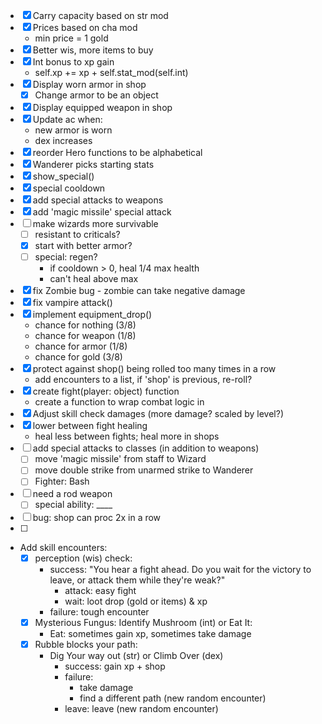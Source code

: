 * [x] Carry capacity based on str mod
* [x] Prices based on cha mod
    * min price = 1 gold
* [x] Better wis, more items to buy
* [x] Int bonus to xp gain
    *  self.xp += xp + self.stat_mod(self.int)
* [x] Display worn armor in shop
    * [x] Change armor to be an object
* [x] Display equipped weapon in shop
* [x] Update ac when:
    * new armor is worn
    * dex increases
* [x] reorder Hero functions to be alphabetical
* [x] Wanderer picks starting stats
* [x] show_special()
* [x] special cooldown
* [x] add special attacks to weapons
* [x] add 'magic missile' special attack
* [ ] make wizards more survivable
    * [ ] resistant to criticals?
    * [x] start with better armor?
    * [ ] special: regen?
        * if cooldown > 0, heal 1/4 max health
        * can't heal above max
* [x] fix Zombie bug - zombie can take negative damage
* [x] fix vampire attack()
* [x] implement equipment_drop()
    * chance for nothing (3/8)
    * chance for weapon (1/8)
    * chance for armor (1/8)
    * chance for gold (3/8)
* [x] protect against shop() being rolled too many times in a row
    * add encounters to a list, if 'shop' is previous, re-roll?
* [x] create fight(player: object) function
    * create a function to wrap combat logic in
* [x] Adjust skill check damages (more damage? scaled by level?)
* [x] lower between fight healing 
    * heal less between fights; heal more in shops
* [ ] add special attacks to classes (in addition to weapons)
    * [ ] move 'magic missile' from staff to Wizard
    * [ ] move double strike from unarmed strike to Wanderer
    * [ ] Fighter: Bash
* [ ] need a rod weapon
    * [ ] special ability: ____
* [ ] bug: shop can proc 2x in a row
* [ ] 

* Add skill encounters:
    * [x] perception (wis) check:
        * success: "You hear a fight ahead. Do you wait for the victory to leave, or attack them while they're weak?"
            * attack: easy fight
            * wait: loot drop (gold or items) & xp
        * failure: tough encounter
    * [x] Mysterious Fungus: Identify Mushroom (int) or Eat It:
        * Eat: sometimes gain xp, sometimes take damage
    * [x] Rubble blocks your path:
        * Dig Your way out (str) or Climb Over (dex)
            * success: gain xp + shop
            * failure:
                * take damage 
                * find a different path (new random encounter)
            * leave: leave (new random encounter)
